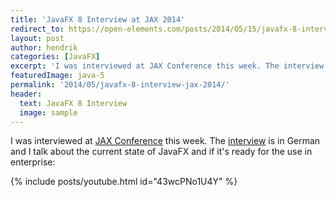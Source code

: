 ```yaml
---
title: 'JavaFX 8 Interview at JAX 2014'
redirect_to: https://open-elements.com/posts/2014/05/15/javafx-8-interview-at-jax-2014/
layout: post
author: hendrik
categories: [JavaFX]
excerpt: 'I was interviewed at JAX Conference this week. The interview is in German and I talk about the current state of JavaFX and if it''s ready for the use in enterprise.'
featuredImage: java-5
permalink: '2014/05/javafx-8-interview-jax-2014/'
header:
  text: JavaFX 8 Interview
  image: sample
---
```

I was interviewed at [JAX Conference](http://jax.de/2014/) this week. The [interview](http://jaxenter.de/videos/JavaFX-8-wo-stehen-wir-wo-geht-hin-173516) is in German and I talk about the current state of JavaFX and if it's ready for the use in enterprise:

{% include posts/youtube.html id="43wcPNo1U4Y" %}
